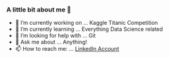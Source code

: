 ### A little bit about me 👋

- 🔭 I’m currently working on ... Kaggle Titanic Competition
- 🌱 I’m currently learning ... Everything Data Science related
- 🤔 I’m looking for help with ... Git
- 💬 Ask me about ... Anything!
- 📫 How to reach me: ... [LinkedIn Account](https://www.linkedin.com/in/jordan-ponath-531054ba)

